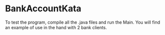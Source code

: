 # BankAccountKata
To test the program, compile all the .java files and run the Main. You will find an example of use in the hand with 2 bank clients.
